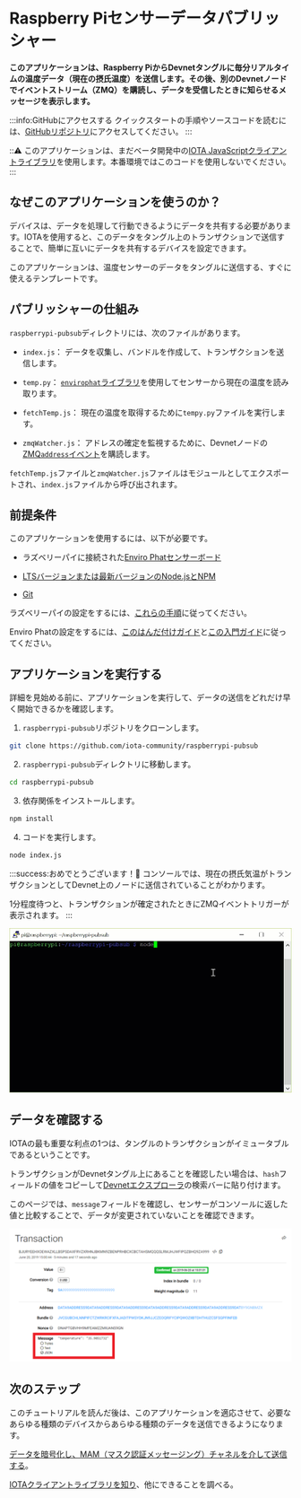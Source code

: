 # Raspberry Piセンサーデータパブリッシャー
<!-- # Raspberry Pi sensor data publisher -->

**このアプリケーションは、Raspberry PiからDevnetタングルに毎分リアルタイムの温度データ（現在の摂氏温度）を送信します。その後、別のDevnetノードでイベントストリーム（ZMQ）を購読し、データを受信したときに知らせるメッセージを表示します。**
<!-- **This application sends real-time temperature data (the current temperature in Celsius) from a Raspberry Pi to the Devnet Tangle every minute. Then, it subscribes to the event stream (ZMQ) on another Devnet node and triggers a message to let you know when it receives the data.** -->

:::info:GitHubにアクセスする
クイックスタートの手順やソースコードを読むには、[GitHubリポジトリ](https://github.com/iota-community/raspberrypi-pubsub)にアクセスしてください。
:::
<!-- :::info:Go to GitHub -->
<!-- For quickstart instructions or to read the source code, [go to the GitHub repository](https://github.com/iota-community/raspberrypi-pubsub). -->
<!-- ::: -->

:::warning:
このアプリケーションは、まだベータ開発中の[IOTA JavaScriptクライアントライブラリ](root://client-libraries/0.1/introduction/overview.md)を使用します。本番環境ではこのコードを使用しないでください。
:::
<!-- :::warning: -->
<!-- This application uses the [IOTA JavaScript client library](root://client-libraries/0.1/introduction/overview.md), which is still in beta development. Do not use this code in production environments. -->
<!-- ::: -->

## なぜこのアプリケーションを使うのか？
<!-- ## Why use this application? -->

デバイスは、データを処理して行動できるようにデータを共有する必要があります。IOTAを使用すると、このデータをタングル上のトランザクションで送信することで、簡単に互いにデータを共有するデバイスを設定できます。
<!-- Devices often need to share data so they can process and act on it. With IOTA, you can set up your own devices to easily share this data with each other on the Tangle by sending it in a transaction. -->

このアプリケーションは、温度センサーのデータをタングルに送信する、すぐに使えるテンプレートです。
<!-- This application is a ready-to-use template that sends temperature sensor data to the Tangle. -->

## パブリッシャーの仕組み
<!-- ## How the publisher works -->

`raspberrypi-pubsub`ディレクトリには、次のファイルがあります。
<!-- In the `raspberrypi-pubsub` directory, you have the following files: -->

- `index.js`： データを収集し、バンドルを作成して、トランザクションを送信します。
<!-- - `index.js`: Collects data, constructs the bundle, and sends the transaction. -->
- `temp.py`： [`envirophat`ライブラリ](https://learn.pimoroni.com/tutorial/sandyj/getting-started-with-enviro-phat)を使用してセンサーから現在の温度を読み取ります。
<!-- - `temp.py`: Uses the [`envirophat` library](https://learn.pimoroni.com/tutorial/sandyj/getting-started-with-enviro-phat) to read the current temperature from the sensor. -->
- `fetchTemp.js`： 現在の温度を取得するために`tempy.py`ファイルを実行します。
<!-- - `fetchTemp.js`: Executes the `tempy.py` file to get the current temperature. -->
- `zmqWatcher.js`： アドレスの確定を監視するために、Devnetノードの[ZMQ`address`イベント](root://node-software/0.1/iri/references/zmq-events.md#address)を購読します。
<!-- - `zmqWatcher.js`: Subscribes to a Devnet node's [ZMQ `address` event](root://node-software/0.1/iri/references/zmq-events.md#address) to monitor the address for confirmation. -->

`fetchTemp.js`ファイルと`zmqWatcher.js`ファイルはモジュールとしてエクスポートされ、`index.js`ファイルから呼び出されます。
<!-- The `fetchTemp.js` and `zmqWatcher.js` files are exported as modules and called from the `index.js` file. -->

## 前提条件
<!-- ## Prerequisites -->

このアプリケーションを使用するには、以下が必要です。
<!-- To use this application, you need the following: -->

- ラズベリーパイに接続された[Enviro Phatセンサーボード](https://shop.pimoroni.com/products/enviro-phat)
<!-- - [An Enviro Phat sensor board](https://shop.pimoroni.com/products/enviro-phat) connected to a Raspberry Pi -->

- [LTSバージョンまたは最新バージョンのNode.jsとNPM](https://nodejs.org/en/download/)
<!-- - [An LTS version or the latest version of Node.js and NPM](https://nodejs.org/en/download/) -->

- [Git](https://git-scm.com/download/linux)

ラズベリーパイの設定をするには、[これらの手順](https://medium.com/@lambtho/raspberry-setup-dcb23e8ba88)に従ってください。
<!-- For help setting up a Raspberry Pi, you can follow [these instructions](https://medium.com/@lambtho/raspberry-setup-dcb23e8ba88). -->

Enviro Phatの設定をするには、[このはんだ付けガイド](https://learn.pimoroni.com/tutorial/sandyj/soldering-phats)と[この入門ガイド](https://learn.pimoroni.com/tutorial/sandyj/getting-started-with-enviro-phat)に従ってください。
<!-- For help setting up the Enviro Phat, you can follow [this soldering guide](https://learn.pimoroni.com/tutorial/sandyj/soldering-phats) and [this getting started guide](https://learn.pimoroni.com/tutorial/sandyj/getting-started-with-enviro-phat). -->

## アプリケーションを実行する
<!-- ## Run the application -->

詳細を見始める前に、アプリケーションを実行して、データの送信をどれだけ早く開始できるかを確認します。
<!-- Before we start looking at the details, run the application so you can see how quickly you can start sending data. -->

1. `raspberrypi-pubsub`リポジトリをクローンします。
  <!-- 1. Clone this repository -->

  ```bash
  git clone https://github.com/iota-community/raspberrypi-pubsub
  ```

2. `raspberrypi-pubsub`ディレクトリに移動します。
  <!-- 2. Change into the `raspberrypi-pubsub` directory -->

  ```bash
  cd raspberrypi-pubsub
  ```

3. 依存関係をインストールします。
  <!-- 3. Install the dependencies -->

  ```bash
  npm install
  ```

4. コードを実行します。
  <!-- 4. Run the code -->

  ```bash
  node index.js
  ```

:::success:おめでとうございます！:tada:
コンソールでは、現在の摂氏気温がトランザクションとしてDevnet上のノードに送信されていることがわかります。

1分程度待つと、トランザクションが確定されたときにZMQイベントトリガーが表示されます。
:::
<!-- :::success:Congratulations! :tada: -->
<!-- In the console, you should see that the current temperature in Celcius is sent as a transaction to a node on the Devnet. -->
<!--  -->
<!-- If you wait for around a minute, you should see the ZMQ event trigger when the transaction is confirmed. -->
<!-- ::: -->

![Response data](../images/raspberrypi-pubsub.gif)

## データを確認する
<!-- ## Check your data -->

IOTAの最も重要な利点の1つは、タングルのトランザクションがイミュータブルであるということです。
<!-- One of the most important benefits of IOTA is that transactions on the Tangle are immutable (can't be changed). -->

トランザクションがDevnetタングル上にあることを確認したい場合は、`hash`フィールドの値をコピーして[Devnetエクスプローラ](https://devnet.thetangle.org/)の検索バーに貼り付けます。
<!-- If you want to check that your transaction is on the Devnet Tangle, you can copy the value of the `hash` field and paste it into the search bar of the [Devnet explorer](https://devnet.thetangle.org/). -->

このページでは、`message`フィールドを確認し、センサーがコンソールに返した値と比較することで、データが変更されていないことを確認できます。
<!-- On this page, you can check that your data is unchanged by checking the `message` field and comparing it to the value that your sensor returned in the console. -->

![Devnet Tangle explorer](../images/tangle-explorer.png)

## 次のステップ
<!-- ## Next steps -->

このチュートリアルを読んだ後は、このアプリケーションを適応させて、必要なあらゆる種類のデバイスからあらゆる種類のデータを送信できるようになります。
<!-- After going through this tutorial, you know enough to adapt this application to send any kind of data from any kind of device that you want. -->

[データを暗号化し、MAM（マスク認証メッセージング）チャネルを介して送信する](../mam-watcher/overview.md)。
<!-- [Start encrypting your data and sending it through a MAM (masked authenticated messaging) channel](../mam-watcher/overview.md). -->

[IOTAクライアントライブラリを知り](root://client-libraries/0.1/introduction/overview.md)、他にできることを調べる。
<!-- [Get to know the IOTA client libraries](root://client-libraries/0.1/introduction/overview.md) and find out what else you can do. -->

